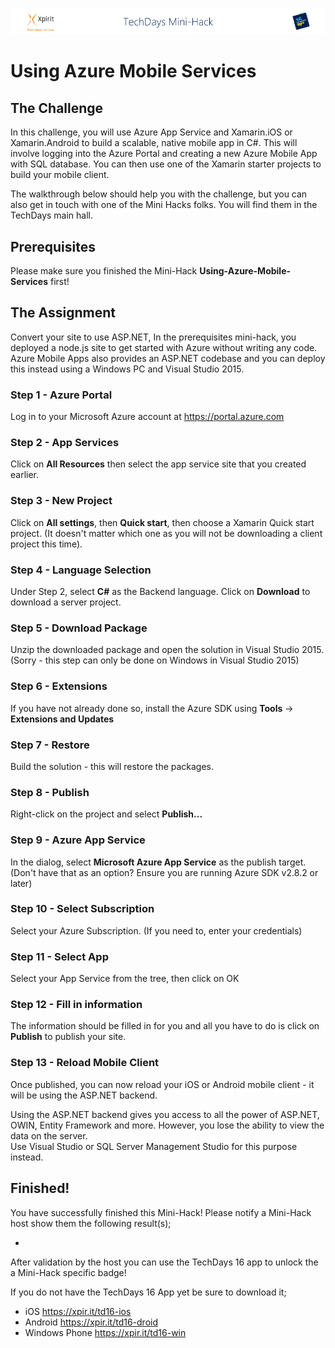 ![Xpirit TechDays MiniHack Banner](../HackBanner-s.png)
# Using Azure Mobile Services

## The Challenge ##

In this challenge, you will use Azure App Service and Xamarin.iOS or Xamarin.Android to build a scalable, native mobile app in C#.  This will involve logging into the Azure Portal and creating a new Azure Mobile App with SQL database.  You can then use one of the Xamarin starter projects to build your mobile client.

The walkthrough below should help you with the challenge, but you can also get in touch with one of the Mini Hacks folks. You will find them in the TechDays main hall.

## Prerequisites ##
Please make sure you finished the Mini-Hack **Using-Azure-Mobile-Services** first!

## The Assignment ##
Convert your site to use ASP.NET, In the prerequisites mini-hack, you deployed a node.js site to get started with Azure without writing any code.
Azure Mobile Apps also provides an ASP.NET codebase and you can deploy this instead using a Windows PC and Visual Studio 2015.

### Step 1 - Azure Portal ###
Log in to your Microsoft Azure account at <https://portal.azure.com>

### Step 2 - App Services ###
Click on **All Resources** then select the app service site that you created earlier.

### Step 3 - New Project ###
Click on **All settings**, then **Quick start**, then choose a Xamarin Quick start project.  (It doesn't matter which one as you will not be downloading a client project this time).

### Step 4 - Language Selection ###
Under Step 2, select **C#** as the Backend language.  Click on **Download** to download a server project.

### Step 5 - Download Package ###
Unzip the downloaded package and open the solution in Visual Studio 2015.  (Sorry - this step can only be done on Windows in Visual Studio 2015)

### Step 6 - Extensions ###
If you have not already done so, install the Azure SDK using **Tools** -> **Extensions and Updates**

### Step 7 - Restore ###
Build the solution - this will restore the packages.

### Step 8 - Publish ###
Right-click on the project and select **Publish...**

### Step 9 - Azure App Service ###
In the dialog, select **Microsoft Azure App Service** as the publish target.  (Don't have that as an option?  Ensure you are running Azure SDK v2.8.2 or later)

### Step 10 - Select Subscription ###
Select your Azure Subscription.  (If you need to, enter your credentials)

### Step 11 - Select App ###
Select your App Service from the tree, then click on OK

### Step 12 - Fill in information ###
The information should be filled in for you and all you have to do is click on **Publish** to publish your site.

### Step 13 - Reload Mobile Client ###
Once published, you can now reload your iOS or Android mobile client - it will be using the ASP.NET backend.

Using the ASP.NET backend gives you access to all the power of ASP.NET, OWIN, Entity Framework and more.  However, you lose the ability to view the data on the server.  
Use Visual Studio or SQL Server Management Studio for this purpose instead.

## Finished! ##
You have successfully finished this Mini-Hack! Please notify a Mini-Hack host show them the following result(s);

- 

After validation by the host you can use the TechDays 16 app to unlock the a Mini-Hack specific badge!

If you do not have the TechDays 16 App yet be sure to download it;
- iOS <https://xpir.it/td16-ios>
- Android <https://xpir.it/td16-droid>
- Windows Phone <https://xpir.it/td16-win>